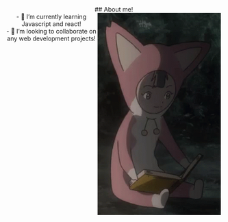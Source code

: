 <header>
     <img src=""
</header>
## About me!
<div>
     <img alt="gif" src="https://github.com/RileytheCoder/RileytheCoder/blob/main/assets/pino-ergo-proxy.gif" align="right">
- 🌱 I’m currently learning Javascript and react!
     <br>
- 👯 I’m looking to collaborate on any web development projects!
     <br>
</div>



